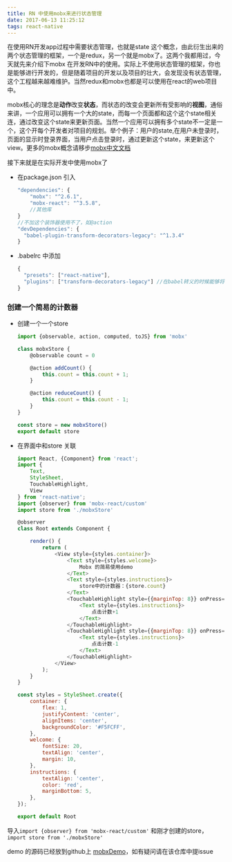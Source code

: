 ```yaml
---
title: RN 中使用mobx来进行状态管理
date: 2017-06-13 11:25:12
tags: react-native
---
```


在使用RN开发app过程中需要状态管理，也就是state 这个概念，由此衍生出来的两个状态管理的框架，一个是redux，另一个就是mobx了。这两个我都用过，今天就先来介绍下mobx 在开发RN中的使用。实际上不使用状态管理的框架，你也是能够进行开发的，但是随着项目的开发以及项目的壮大，会发现没有状态管理，这个工程越来越难维护。当然redux和mobx也都是可以使用在react的web项目中。

mobx核心的理念是**动作**改变**状态**，而状态的改变会更新所有受影响的**视图**，通俗来讲，一个应用可以拥有一个大的state，而每一个页面都和这个这个state相关连，通过改变这个state来更新页面。当然一个应用可以拥有多个state不一定是一个，这个开每个开发者对项目的规划。举个例子：用户的state,在用户未登录时，页面的显示时登录界面，当用户点击登录时，通过更新这个state，来更新这个view。更多的mobx概念请移步[mobx中文文档](http://cn.mobx.js.org/)

接下来就是在实际开发中使用mobx了

<!-- more -->

- 在package.json 引入

  ```js
  "dependencies": {
      "mobx": "^2.6.1",
      "mobx-react": "^3.5.8",
      //其他库
  }
  //不加这个装饰器使用不了，如@action   
  "devDependencies": {
    "babel-plugin-transform-decorators-legacy": "^1.3.4"
  }
  ```

- .babelrc 中添加

  ```js
  {
    "presets": ["react-native"],
    "plugins": ["transform-decorators-legacy"] //在babel转义的时候能够将装饰器转义
  }
  ```


### 创建一个简易的计数器

- 创建一个一个store

  ```js
  import {observable, action, computed, toJS} from 'mobx'

  class mobxStore {
      @observable count = 0

      @action addCount() {
          this.count = this.count + 1;
      }

      @action reduceCount() {
          this.count = this.count - 1;
      }
  }

  const store = new mobxStore()
  export default store
  ```

- 在界面中和store 关联

  ```javascript
  import React, {Component} from 'react';
  import {
      Text,
      StyleSheet,
      TouchableHighlight,
      View
  } from 'react-native';
  import {observer} from 'mobx-react/custom'
  import store from './mobxStore'

  @observer
  class Root extends Component {

      render() {
          return (
              <View style={styles.container}>
                  <Text style={styles.welcome}>
                      Mobx 的简易使用demo
                  </Text>
                  <Text style={styles.instructions}>
                      store中的计数器：{store.count}
                  </Text>
                  <TouchableHighlight style={{marginTop: 8}} onPress={() => store.addCount()}>
                      <Text style={styles.instructions}>
                          点击计数+1
                      </Text>
                  </TouchableHighlight>
                  <TouchableHighlight style={{marginTop: 8}} onPress={() => store.reduceCount()}>
                      <Text style={styles.instructions}>
                          点击计数-1
                      </Text>
                  </TouchableHighlight>
              </View>
          );
      }
  }

  const styles = StyleSheet.create({
      container: {
          flex: 1,
          justifyContent: 'center',
          alignItems: 'center',
          backgroundColor: '#F5FCFF',
      },
      welcome: {
          fontSize: 20,
          textAlign: 'center',
          margin: 10,
      },
      instructions: {
          textAlign: 'center',
          color: 'red',
          marginBottom: 5,
      },
  });

  export default Root
  ```

导入`import {observer} from 'mobx-react/custom'` 和刚才创建的store，`import store from './mobxStore'`

demo 的源码已经放到github上 [mobxDemo](https://github.com/Cocoon-break/mobxDemo)，如有疑问请在该仓库中提issue


